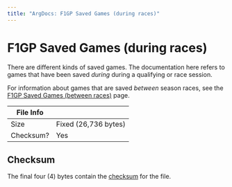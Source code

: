 ```yaml
---
title: "ArgDocs: F1GP Saved Games (during races)"
---
```


# F1GP Saved Games (during races)

There are different kinds of saved games. The documentation here refers to
games that have been saved _during_ during a qualifying or race session.

For information about games that are saved _between_ season races, see
the [F1GP Saved Games (between races)](/argdocs/file-formats/saves) page.

<table class="table table-bordered table-striped table--tiny">
    <thead>
    <tr>
        <th>File Info</th>
        <th></th>
    </tr>
    </thead>
    <tbody>
    <tr>
        <td>Size</td>
        <td>Fixed (26,736 bytes)</td>
    </tr>
    <tr>
        <td>Checksum?</td>
        <td>Yes</td>
    </tr>
    </tbody>
</table>


## Checksum

The final four (4) bytes contain
the [checksum](/argdocs/misc/checksum) for the file.
